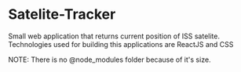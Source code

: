# Satelite-Tracker
Small web application that returns current position of ISS satelite. Technologies used for building this applications are ReactJS and CSS

NOTE: There is no @node_modules folder because of it's size. 
